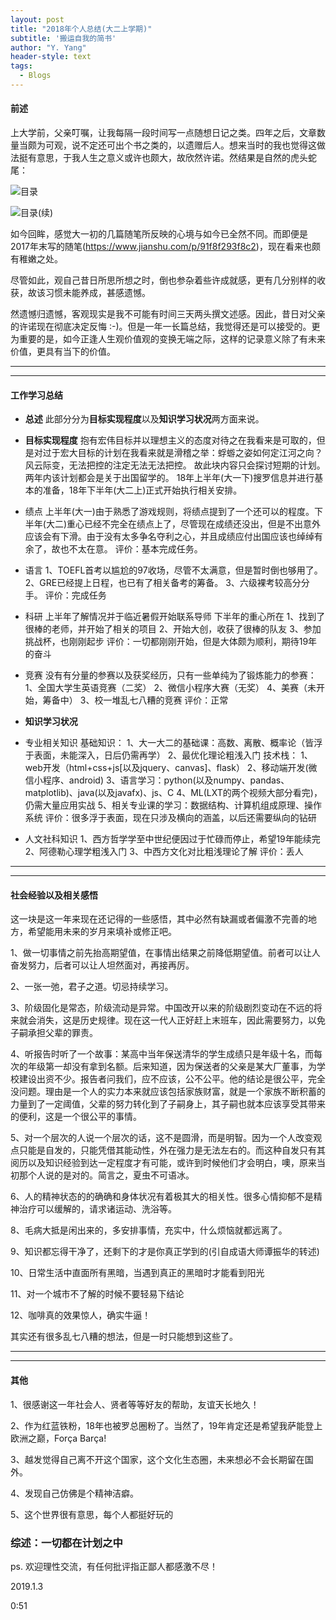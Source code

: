 ```yaml
---
layout: post
title: "2018年个人总结(大二上学期)"
subtitle: '搬运自我的简书'
author: "Y. Yang"
header-style: text
tags:
  - Blogs
---
```


#### 前述

上大学前，父亲叮嘱，让我每隔一段时间写一点随想日记之类。四年之后，文章数量当颇为可观，说不定还可出个书之类的，以遗赠后人。想来当时的我也觉得这做法挺有意思，于我人生之意义或许也颇大，故欣然许诺。然结果是自然的虎头蛇尾：

![目录](https://upload-images.jianshu.io/upload_images/7602326-e8680fec9654ebbf.png?imageMogr2/auto-orient/strip%7CimageView2/2/w/120)

![目录(续)](https://upload-images.jianshu.io/upload_images/7602326-6a55f51151b3d4f2.png?imageMogr2/auto-orient/strip%7CimageView2/2/w/120)

如今回眸，感觉大一初的几篇随笔所反映的心境与如今已全然不同。而即便是2017年末写的随笔(https://www.jianshu.com/p/91f8f293f8c2)，现在看来也颇有稚嫩之处。

尽管如此，观自己昔日所思所想之时，倒也参杂着些许成就感，更有几分别样的收获，故该习惯未能养成，甚感遗憾。

然遗憾归遗憾，客观现实是我不可能有时间三天两头撰文述感。因此，昔日对父亲的许诺现在彻底决定反悔 :-)。但是一年一长篇总结，我觉得还是可以接受的。更为重要的是，如今正逢人生观价值观的变换无端之际，这样的记录意义除了有未来价值，更具有当下的价值。

---
---

#### 工作学习总结

* **总述**
此部分分为**目标实现程度**以及**知识学习状况**两方面来说。

* **目标实现程度**
抱有宏伟目标并以理想主义的态度对待之在我看来是可取的，但是对过于宏大目标的计划在我看来就是滑稽之举：蜉蝣之姿如何定江河之向？风云际变，无法把控的注定无法无法把控。
故此块内容只会探讨短期的计划。两年内该计划都会是关于出国留学的。
18年上半年(大一下)搜罗信息并进行基本的准备，18年下半年(大二上)正式开始执行相关安排。

- 绩点
上半年(大一)由于熟悉了游戏规则，将绩点提到了一个还可以的程度。下半年(大二)重心已经不完全在绩点上了，尽管现在成绩还没出，但是不出意外应该会有下滑。由于没有太多争名夺利之心，并且成绩应付出国应该也绰绰有余了，故也不太在意。
评价：基本完成任务。

- 语言
1、TOEFL首考以尴尬的97收场，尽管不太满意，但是暂时倒也够用了。
2、GRE已经提上日程，也已有了相关备考的筹备。
3、六级裸考较高分分手。
评价：完成任务

- 科研
上半年了解情况并于临近暑假开始联系导师
下半年的重心所在
1、找到了很棒的老师，并开始了相关的项目
2、开始大创，收获了很棒的队友
3、参加挑战杯，也刚刚起步
评价：一切都刚刚开始，但是大体颇为顺利，期待19年的奋斗

- 竞赛
没有有分量的参赛以及获奖经历，只有一些单纯为了锻炼能力的参赛：
1、全国大学生英语竞赛（二奖）
2、微信小程序大赛（无奖）
4、美赛（未开始，筹备中）
3、校一堆乱七八糟的竞赛
评价：正常

* **知识学习状况**

- 专业相关知识
基础知识：
1、大一大二的基础课：高数、离散、概率论（皆浮于表面，未能深入，日后仍需再学）
2、最优化理论粗浅入门
技术栈：
1、web开发（html+css+js[以及jquery、canvas]、flask）
2、移动端开发(微信小程序、android)
3、语言学习：python(以及numpy、pandas、matplotlib)、java(以及javafx)、js、C
4、ML(LXT的两个视频大部分看完)，仍需大量应用实战
5、相关专业课的学习：数据结构、计算机组成原理、操作系统
评价：很多浮于表面，现在只涉及横向的涵盖，以后还需要纵向的钻研

- 人文社科知识
1、西方哲学学至中世纪便因过于忙碌而停止，希望19年能续完
2、阿德勒心理学粗浅入门
3、中西方文化对比粗浅理论了解
评价：丢人

---
---


#### 社会经验以及相关感悟

这一块是这一年来现在还记得的一些感悟，其中必然有缺漏或者偏激不完善的地方，希望能用未来的岁月来填补或修正吧。

1、做一切事情之前先抬高期望值，在事情出结果之前降低期望值。前者可以让人奋发努力，后者可以让人坦然面对，再接再厉。

2、一张一弛，君子之道。切忌持续学习。

3、阶级固化是常态，阶级流动是异常。中国改开以来的阶级剧烈变动在不远的将来就会消失，这是历史规律。现在这一代人正好赶上末班车，因此需要努力，以免子嗣承担父辈的罪责。

4、听报告时听了一个故事：某高中当年保送清华的学生成绩只是年级十名，而每次的年级第一却没有拿到名额。后来知道，因为保送者的父亲是某大厂董事，为学校建设出资不少。报告者问我们，应不应该，公不公平。他的结论是很公平，完全没问题。理由是一个人的实力本来就应该包括家族财富，就是一个家族不断积蓄的力量到了一定阈值，父辈的努力转化到了子嗣身上，其子嗣也就本应该享受其带来的便利，这是一个很公平的事情。

5、对一个层次的人说一个层次的话，这不是圆滑，而是明智。因为一个人改变观点只能是自发的，只能凭借其能动性，外在强力是无法左右的。而这种自发只有其阅历以及知识经验到达一定程度才有可能，或许到时候他们才会明白，噢，原来当初那个人说的是对的。简言之，夏虫不可语冰。

6、人的精神状态的的确确和身体状况有着极其大的相关性。很多心情抑郁不是精神治疗可以缓解的，请求诸运动、洗浴等。

8、毛病大抵是闲出来的，多安排事情，充实中，什么烦恼就都远离了。

9、知识都忘得干净了，还剩下的才是你真正学到的(引自成语大师谭振华的转述)

10、日常生活中直面所有黑暗，当遇到真正的黑暗时才能看到阳光

11、对一个城市不了解的时候不要轻易下结论

12、咖啡真的效果惊人，确实牛逼！

其实还有很多乱七八糟的想法，但是一时只能想到这些了。

---
---

#### 其他

1、很感谢这一年社会人、贤者等等好友的帮助，友谊天长地久！

2、作为红蓝铁粉，18年也被罗总圈粉了。当然了，19年肯定还是希望我萨能登上欧洲之巅，Força Barça!

3、越发觉得自己离不开这个国家，这个文化生态圈，未来想必不会长期留在国外。

4、发现自己仿佛是个精神洁癖。

5、这个世界很有意思，每个人都挺好玩的

### 综述：一切都在计划之中

ps. 欢迎理性交流，有任何批评指正鄙人都感激不尽！

2019.1.3  

0:51